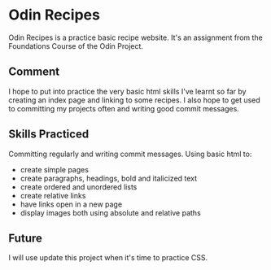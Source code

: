 # Odin Recipes
Odin Recipes is a practice basic recipe website. It's an assignment from the Foundations Course of the Odin Project.

## Comment
I hope to put into practice the very basic html skills I've learnt so far by creating an index page and linking to some recipes.
I also hope to get used to committing my projects often and writing good commit messages.

## Skills Practiced
Committing regularly and writing commit messages.
Using basic html to:
- create simple pages
- create paragraphs, headings, bold and italicized text
- create ordered and unordered lists
- create relative links
- have links open in a new page
- display images both using absolute and relative paths


## Future
I will use update this project when it's time to practice CSS.